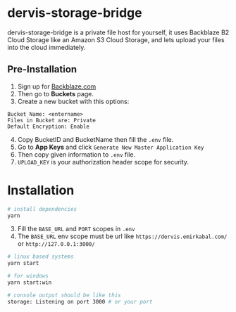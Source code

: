 # dervis-storage-bridge
dervis-storage-bridge is a private file host for yourself, it uses Backblaze B2 Cloud Storage like an Amazon S3 Cloud Storage, and lets upload your files into the cloud immediately.

## Pre-Installation

1. Sign up for [Backblaze.com](https://www.backblaze.com/b2/sign-up.html?referrer=emirkabal)
2. Then go to **Buckets** page.
3. Create a new bucket with this options:
```
Bucket Name: <entername>
Files in Bucket are: Private
Default Encryption: Enable
```
4. Copy BucketID and BucketName then fill the `.env`  file.
5. Go to **App Keys** and click `Generate New Master Application Key` 
6. Then copy given information to `.env` file. 
7. `UPLOAD_KEY` is your authorization header scope for security.

# Installation
```bash
# install dependencies
yarn
```

3. Fill the `BASE_URL` and `PORT` scopes in `.env`
4. The `BASE_URL` env scope must be url like `https://dervis.emirkabal.com/` or `http://127.0.0.1:3000/`

```bash
# linux based systems
yarn start

# for windows
yarn start:win
```

```bash
# console output should be like this
storage: Listening on port 3000 # or your port
```
